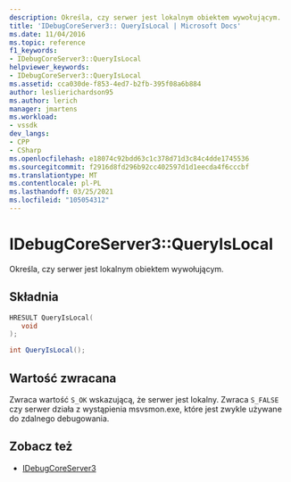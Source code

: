 ```yaml
---
description: Określa, czy serwer jest lokalnym obiektem wywołującym.
title: 'IDebugCoreServer3:: QueryIsLocal | Microsoft Docs'
ms.date: 11/04/2016
ms.topic: reference
f1_keywords:
- IDebugCoreServer3::QueryIsLocal
helpviewer_keywords:
- IDebugCoreServer3::QueryIsLocal
ms.assetid: cca030de-f853-4ed7-b2fb-395f08a6b884
author: leslierichardson95
ms.author: lerich
manager: jmartens
ms.workload:
- vssdk
dev_langs:
- CPP
- CSharp
ms.openlocfilehash: e18074c92bdd63c1c378d71d3c84c4dde1745536
ms.sourcegitcommit: f2916d8fd296b92cc402597d1d1eecda4f6cccbf
ms.translationtype: MT
ms.contentlocale: pl-PL
ms.lasthandoff: 03/25/2021
ms.locfileid: "105054312"
---
```

# <a name="idebugcoreserver3queryislocal"></a>IDebugCoreServer3::QueryIsLocal
Określa, czy serwer jest lokalnym obiektem wywołującym.

## <a name="syntax"></a>Składnia

```cpp
HRESULT QueryIsLocal(
   void
);
```

```csharp
int QueryIsLocal();
```

## <a name="return-value"></a>Wartość zwracana
 Zwraca wartość `S_OK` wskazującą, że serwer jest lokalny. Zwraca `S_FALSE` czy serwer działa z wystąpienia msvsmon.exe, które jest zwykle używane do zdalnego debugowania.

## <a name="see-also"></a>Zobacz też
- [IDebugCoreServer3](../../../extensibility/debugger/reference/idebugcoreserver3.md)
